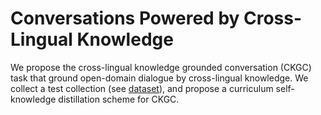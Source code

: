 # Conversations Powered by Cross-Lingual Knowledge

We propose the cross-lingual knowledge grounded conversation (CKGC) task that ground open-domain dialogue by cross-lingual knowledge. We collect a test collection (see [dataset](https://github.com/sunnweiwei/ckgc/tree/main/dataset)), and propose a curriculum self-knowledge distillation scheme for CKGC.

